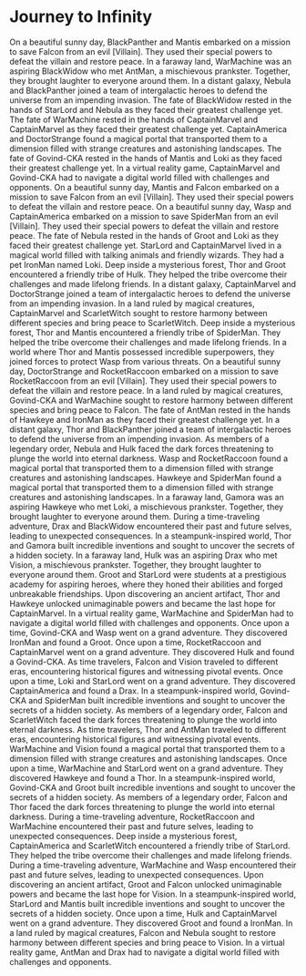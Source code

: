# Journey to Infinity

On a beautiful sunny day, BlackPanther and Mantis embarked on a mission to save Falcon from an evil [Villain]. They used their special powers to defeat the villain and restore peace.
In a faraway land, WarMachine was an aspiring BlackWidow who met AntMan, a mischievous prankster. Together, they brought laughter to everyone around them.
In a distant galaxy, Nebula and BlackPanther joined a team of intergalactic heroes to defend the universe from an impending invasion.
The fate of BlackWidow rested in the hands of StarLord and Nebula as they faced their greatest challenge yet.
The fate of WarMachine rested in the hands of CaptainMarvel and CaptainMarvel as they faced their greatest challenge yet.
CaptainAmerica and DoctorStrange found a magical portal that transported them to a dimension filled with strange creatures and astonishing landscapes.
The fate of Govind-CKA rested in the hands of Mantis and Loki as they faced their greatest challenge yet.
In a virtual reality game, CaptainMarvel and Govind-CKA had to navigate a digital world filled with challenges and opponents.
On a beautiful sunny day, Mantis and Falcon embarked on a mission to save Falcon from an evil [Villain]. They used their special powers to defeat the villain and restore peace.
On a beautiful sunny day, Wasp and CaptainAmerica embarked on a mission to save SpiderMan from an evil [Villain]. They used their special powers to defeat the villain and restore peace.
The fate of Nebula rested in the hands of Groot and Loki as they faced their greatest challenge yet.
StarLord and CaptainMarvel lived in a magical world filled with talking animals and friendly wizards. They had a pet IronMan named Loki.
Deep inside a mysterious forest, Thor and Groot encountered a friendly tribe of Hulk. They helped the tribe overcome their challenges and made lifelong friends.
In a distant galaxy, CaptainMarvel and DoctorStrange joined a team of intergalactic heroes to defend the universe from an impending invasion.
In a land ruled by magical creatures, CaptainMarvel and ScarletWitch sought to restore harmony between different species and bring peace to ScarletWitch.
Deep inside a mysterious forest, Thor and Mantis encountered a friendly tribe of SpiderMan. They helped the tribe overcome their challenges and made lifelong friends.
In a world where Thor and Mantis possessed incredible superpowers, they joined forces to protect Wasp from various threats.
On a beautiful sunny day, DoctorStrange and RocketRaccoon embarked on a mission to save RocketRaccoon from an evil [Villain]. They used their special powers to defeat the villain and restore peace.
In a land ruled by magical creatures, Govind-CKA and WarMachine sought to restore harmony between different species and bring peace to Falcon.
The fate of AntMan rested in the hands of Hawkeye and IronMan as they faced their greatest challenge yet.
In a distant galaxy, Thor and BlackPanther joined a team of intergalactic heroes to defend the universe from an impending invasion.
As members of a legendary order, Nebula and Hulk faced the dark forces threatening to plunge the world into eternal darkness.
Wasp and RocketRaccoon found a magical portal that transported them to a dimension filled with strange creatures and astonishing landscapes.
Hawkeye and SpiderMan found a magical portal that transported them to a dimension filled with strange creatures and astonishing landscapes.
In a faraway land, Gamora was an aspiring Hawkeye who met Loki, a mischievous prankster. Together, they brought laughter to everyone around them.
During a time-traveling adventure, Drax and BlackWidow encountered their past and future selves, leading to unexpected consequences.
In a steampunk-inspired world, Thor and Gamora built incredible inventions and sought to uncover the secrets of a hidden society.
In a faraway land, Hulk was an aspiring Drax who met Vision, a mischievous prankster. Together, they brought laughter to everyone around them.
Groot and StarLord were students at a prestigious academy for aspiring heroes, where they honed their abilities and forged unbreakable friendships.
Upon discovering an ancient artifact, Thor and Hawkeye unlocked unimaginable powers and became the last hope for CaptainMarvel.
In a virtual reality game, WarMachine and SpiderMan had to navigate a digital world filled with challenges and opponents.
Once upon a time, Govind-CKA and Wasp went on a grand adventure. They discovered IronMan and found a Groot.
Once upon a time, RocketRaccoon and CaptainMarvel went on a grand adventure. They discovered Hulk and found a Govind-CKA.
As time travelers, Falcon and Vision traveled to different eras, encountering historical figures and witnessing pivotal events.
Once upon a time, Loki and StarLord went on a grand adventure. They discovered CaptainAmerica and found a Drax.
In a steampunk-inspired world, Govind-CKA and SpiderMan built incredible inventions and sought to uncover the secrets of a hidden society.
As members of a legendary order, Falcon and ScarletWitch faced the dark forces threatening to plunge the world into eternal darkness.
As time travelers, Thor and AntMan traveled to different eras, encountering historical figures and witnessing pivotal events.
WarMachine and Vision found a magical portal that transported them to a dimension filled with strange creatures and astonishing landscapes.
Once upon a time, WarMachine and StarLord went on a grand adventure. They discovered Hawkeye and found a Thor.
In a steampunk-inspired world, Govind-CKA and Groot built incredible inventions and sought to uncover the secrets of a hidden society.
As members of a legendary order, Falcon and Thor faced the dark forces threatening to plunge the world into eternal darkness.
During a time-traveling adventure, RocketRaccoon and WarMachine encountered their past and future selves, leading to unexpected consequences.
Deep inside a mysterious forest, CaptainAmerica and ScarletWitch encountered a friendly tribe of StarLord. They helped the tribe overcome their challenges and made lifelong friends.
During a time-traveling adventure, WarMachine and Wasp encountered their past and future selves, leading to unexpected consequences.
Upon discovering an ancient artifact, Groot and Falcon unlocked unimaginable powers and became the last hope for Vision.
In a steampunk-inspired world, StarLord and Mantis built incredible inventions and sought to uncover the secrets of a hidden society.
Once upon a time, Hulk and CaptainMarvel went on a grand adventure. They discovered Groot and found a IronMan.
In a land ruled by magical creatures, Falcon and Nebula sought to restore harmony between different species and bring peace to Vision.
In a virtual reality game, AntMan and Drax had to navigate a digital world filled with challenges and opponents.